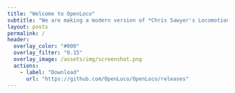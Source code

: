 ```yaml
---
title: "Welcome to OpenLoco"
subtitle: "We are making a modern version of *Chris Sawyer's Locomotion* by reimplementing the entire game in C++."
layout: posts
permalink: /
header:
  overlay_color: "#000"
  overlay_filter: "0.15"
  overlay_image: /assets/img/screenshot.png
  actions:
    - label: "Download"
      url: "https://github.com/OpenLoco/OpenLoco/releases"
---
```

